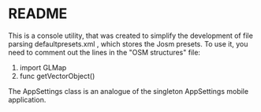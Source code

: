 #  README

This is a console utility, that was created to simplify the development of file parsing defaultpresets.xml , which stores the Josm presets.
To use it, you need to comment out the lines in the "OSM structures" file:

1. import GLMap
2. func getVectorObject()

The AppSettings class is an analogue of the singleton AppSettings mobile application.

